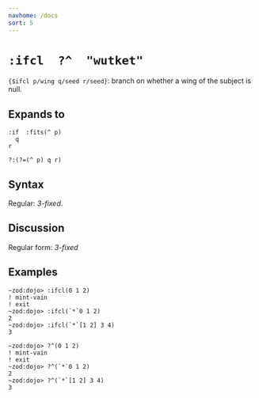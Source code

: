 ```yaml
---
navhome: /docs
sort: 5
---
```


# `:ifcl  ?^  "wutket"`

`{$ifcl p/wing q/seed r/seed}`: branch on whether a wing 
of the subject is null.

## Expands to

```
:if  :fits(^ p)
  q
r
```

```
?:(?=(^ p) q r)
```

## Syntax

Regular: *3-fixed*.

## Discussion

Regular form: *3-fixed*

## Examples

```
~zod:dojo> :ifcl(0 1 2)
! mint-vain
! exit
~zod:dojo> :ifcl(`*`0 1 2)
2
~zod:dojo> :ifcl(`*`[1 2] 3 4)
3
```

```
~zod:dojo> ?^(0 1 2)
! mint-vain
! exit
~zod:dojo> ?^(`*`0 1 2)
2
~zod:dojo> ?^(`*`[1 2] 3 4)
3
```
